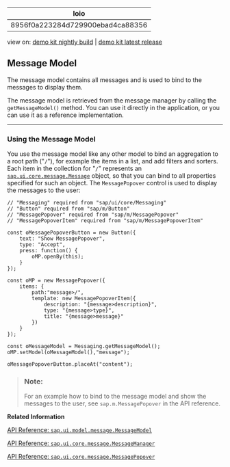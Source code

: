 <!-- loio8956f0a223284d729900ebad4ca88356 -->

| loio |
| -----|
| 8956f0a223284d729900ebad4ca88356 |

<div id="loio">

view on: [demo kit nightly build](https://sdk.openui5.org/nightly/#/topic/8956f0a223284d729900ebad4ca88356) | [demo kit latest release](https://sdk.openui5.org/topic/8956f0a223284d729900ebad4ca88356)</div>

## Message Model

The message model contains all messages and is used to bind to the messages to display them.

The message model is retrieved from the message manager by calling the `getMessageModel()` method. You can use it directly in the application, or you can use it as a reference implementation.

***

### Using the Message Model

You use the message model like any other model to bind an aggregation to a root path \("`/`"\), for example the items in a list, and add filters and sorters. Each item in the collection for "`/`" represents an [`sap.ui.core.message.Message`](https://sdk.openui5.org/api/sap.ui.core.message.Message) object, so that you can bind to all properties specified for such an object. The `MessagePopover` control is used to display the messages to the user:

```
// "Messaging" required from "sap/ui/core/Messaging"
// "Button" required from "sap/m/Button"
// "MessagePopover" required from "sap/m/MessagePopover"
// "MessagePopoverItem" required from "sap/m/MessagePopoverItem"

const oMessagePopoverButton = new Button({
    text: "Show MessagePopover",
    type: "Accept",
    press: function() {
        oMP.openBy(this);
    }
});

const oMP = new MessagePopover({
    items: {
        path:"message>/",
        template: new MessagePopoverItem({ 
            description: "{message>description}", 
            type: "{message>type}", 
            title: "{message>message}"
        })
    }
});

const oMessageModel = Messaging.getMessageModel();
oMP.setModel(oMessageModel(),"message");

oMessagePopoverButton.placeAt("content");
```

> ### Note:  
> For an example how to bind to the message model and show the messages to the user, see `sap.m.MessagePopover` in the API reference.

**Related Information**  


[API Reference: `sap.ui.model.message.MessageModel`](https://sdk.openui5.org/api/sap.ui.model.message.MessageModel)

[API Reference: `sap.ui.core.message.MessageManager`](https://sdk.openui5.org/api/sap.ui.core.message.MessageManager)

[API Reference: `sap.ui.core.message.MessagePopover`](https://sdk.openui5.org/api/sap.ui.core.message.MessagePopover)

